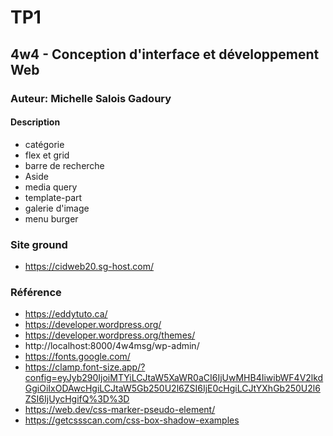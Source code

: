 # TP1
## 4w4 - Conception d'interface et développement Web
### Auteur: Michelle Salois Gadoury
#### Description
- catégorie
- flex et grid
- barre de recherche
- Aside
- media query
- template-part
- galerie d'image
- menu burger

### Site ground
- https://cidweb20.sg-host.com/

### Référence
- https://eddytuto.ca/
- https://developer.wordpress.org/
- https://developer.wordpress.org/themes/
- http://localhost:8000/4w4msg/wp-admin/
- https://fonts.google.com/
- https://clamp.font-size.app/?config=eyJyb290IjoiMTYiLCJtaW5XaWR0aCI6IjUwMHB4IiwibWF4V2lkdGgiOiIxODAwcHgiLCJtaW5Gb250U2l6ZSI6IjE0cHgiLCJtYXhGb250U2l6ZSI6IjUycHgifQ%3D%3D
- https://web.dev/css-marker-pseudo-element/
- https://getcssscan.com/css-box-shadow-examples